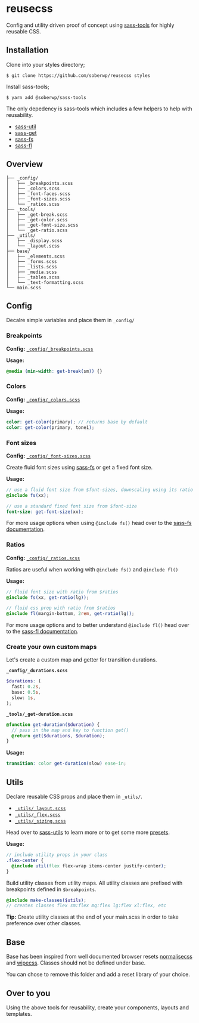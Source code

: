 # reusecss

Config and utility driven proof of concept using [sass-tools](https://github.com/soberwp/sass-tools) for highly reusable CSS.

## Installation

Clone into your styles directory;

```shell
$ git clone https://github.com/soberwp/reusecss styles
```

Install sass-tools;

```shell
$ yarn add @soberwp/sass-tools
```

The only depedency is sass-tools which includes a few helpers to help with reusability.

* [sass-util](https://github.com/soberwp/sass-util)
* [sass-get](https://github.com/soberwp/sass-get)
* [sass-fs](https://github.com/soberwp/sass-fs)
* [sass-fl](https://github.com/soberwp/sass-fl)

## Overview

```shell
├── _config/
│   ├── _breakpoints.scss
│   ├── _colors.scss
│   ├── _font-faces.scss
│   ├── _font-sizes.scss
│   └── _ratios.scss
├── _tools/
│   ├── _get-break.scss
│   ├── _get-color.scss
│   ├── _get-font-size.scss
│   └── _get-ratio.scss
├── _utils/
│   ├── _display.scss
│   └── _layout.scss
├── base/
│   ├── _elements.scss
│   ├── _forms.scss
│   ├── _lists.scss
│   ├── _media.scss
│   ├── _tables.scss
│   └── _text-formatting.scss
└── main.scss
```

## Config

Decalre simple variables and place them in `_config/`

### Breakpoints

**Config:** [`_config/_breakpoints.scss`](_config/_breakpoints.scss)

**Usage:**
```scss
@media (min-width: get-break(sm)) {}
```

### Colors

**Config:** [`_config/_colors.scss`](_config/_colors.scss)

**Usage:**
```scss
color: get-color(primary); // returns base by default
color: get-color(primary, tone1);
```

### Font sizes

**Config:** [`_config/_font-sizes.scss`](_config/_font-sizes.scss)

Create fluid font sizes using [sass-fs](https://github.com/soberwp/sass-fs) or get a fixed font size.

**Usage:**
```scss
// use a fluid font size from $font-sizes, downscaling using its ratio
@include fs(xx);

// use a standard fixed font size from $font-size
font-size: get-font-size(xx);
```

For more usage options when using `@include fs()` head over to the [sass-fs documentation](https://github.com/soberwp/sass-fs).

### Ratios

**Config:** [`_config/_ratios.scss`](_config/_font-sizes.scss)

Ratios are useful when working with `@include fs()` and `@include fl()`

**Usage:**
```scss
// fluid font size with ratio from $ratios
@include fs(xx, get-ratio(lg));

// fluid css prop with ratio from $ratios
@include fl(margin-bottom, 2rem, get-ratio(lg));
```

For more usage options and to better understand `@include fl()` head over to the [sass-fl documentation](https://github.com/soberwp/sass-fs).

### Create your own custom maps

Let's create a custom map and getter for transition durations.

**`_config/_durations.scss`**

```scss
$durations: (
  fast: 0.2s,
  base: 0.5s,
  slow: 1s,
);
```

**`_tools/_get-duration.scss`**

```scss
@function get-duration($duration) {
  // pass in the map and key to function get()
  @return get($durations, $duration);
}
```

**Usage:**
```scss
transition: color get-duration(slow) ease-in;
```

## Utils

Declare reusable CSS props and place them in `_utils/`. 

* [`_utils/_layout.scss`](_config/_layout.scss)
* [`_utils/_flex.scss`](_config/_flex.scss)
* [`_utils/_sizing.scss`](_config/_sizing.scss)

Head over to [sass-utils](https://github.com/soberwp/sass-utils) to learn more or to get some more [presets](https://github.com/soberwp/sass-utils).

**Usage:**
```scss
// include utility props in your class
.flex-center {
  @include util(flex flex-wrap items-center justify-center);
}
```

Build utility classes from utility maps. All utility classes are prefixed with breakpoints defined in `$breakpoints`.

```scss
@include make-classes($utils);
// creates classes flex sm:flex mq:flex lg:flex xl:flex, etc
```

**Tip:** Create utility classes at the end of your main.scss in order to take preference over other classes.

## Base

Base has been inspired from well documented browser resets [normalisecss](https://github.com/necolas/normalize.css/) and [wipecss](https://github.com/danilowoz/wipe.css). Classes should not be defined under base.

You can chose to remove this folder and add a reset library of your choice.

## Over to you

Using the above tools for reusability, create your components, layouts and templates.
